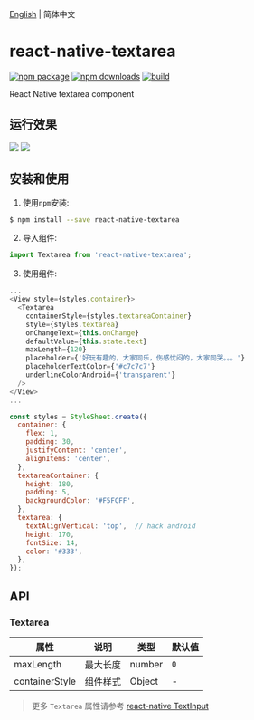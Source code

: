[English](./README.md) | 简体中文

# react-native-textarea

[![npm package](https://img.shields.io/npm/v/react-native-textarea.svg?style=flat-square)](https://www.npmjs.org/package/react-native-textarea)
[![npm downloads](https://img.shields.io/npm/dt/react-native-textarea.svg)](https://www.npmjs.com/package/react-native-textarea)
[![build](https://img.shields.io/travis/xinlc/react-native-textarea.svg?style=flat-square)](https://travis-ci.org/xinlc/react-native-textarea)

React Native textarea component

## 运行效果

![](./docs/ios.png)
![](./docs/android.jpg)

## 安装和使用

1. 使用`npm`安装:

```bash
$ npm install --save react-native-textarea
```

2. 导入组件:

```js
import Textarea from 'react-native-textarea';
```

3. 使用组件:

```js
...
<View style={styles.container}>
  <Textarea
    containerStyle={styles.textareaContainer}
    style={styles.textarea}
    onChangeText={this.onChange}
    defaultValue={this.state.text}
    maxLength={120}
    placeholder={'好玩有趣的，大家同乐，伤感忧闷的，大家同哭。。。'}
    placeholderTextColor={'#c7c7c7'}
    underlineColorAndroid={'transparent'}
  />
</View>
...

const styles = StyleSheet.create({
  container: {
    flex: 1,
    padding: 30,
    justifyContent: 'center',
    alignItems: 'center',
  },
  textareaContainer: {
    height: 180,
    padding: 5,
    backgroundColor: '#F5FCFF',
  },
  textarea: {
    textAlignVertical: 'top',  // hack android
    height: 170,
    fontSize: 14,
    color: '#333',
  },
});
```

## API

### Textarea

属性 | 说明 | 类型 | 默认值
-----------|------------|------|--------
| maxLength  |  最大长度  | number   | `0` |
| containerStyle |  组件样式  | Object  | - |

> 更多 `Textarea` 属性请参考 [react-native TextInput](http://facebook.github.io/react-native/docs/textinput.html)

